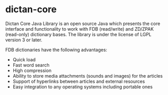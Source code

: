 # dictan-core
Dictan Core Java Library is an open source Java which presents the core interface and functionality to work with FDB (read/write) and ZD/ZPAK (read-only) dictionary bases. The library is under the license of LGPL version 3 or later.

FDB dictionaries have the following advantages:

- Quick load
- Fast word search
- High compression
- Ability to store media attachments (sounds and images) for the articles
- Support of hyperlinks between articles and external resources
- Easy integration to any operating systems including portable ones
